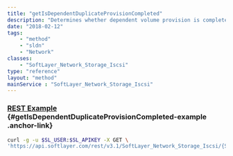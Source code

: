 ```yaml
---
title: "getIsDependentDuplicateProvisionCompleted"
description: "Determines whether dependent volume provision is completed on background."
date: "2018-02-12"
tags:
    - "method"
    - "sldn"
    - "Network"
classes:
    - "SoftLayer_Network_Storage_Iscsi"
type: "reference"
layout: "method"
mainService : "SoftLayer_Network_Storage_Iscsi"
---
```


### [REST Example](#getIsDependentDuplicateProvisionCompleted-example) <a href="/article/rest/"><i class="fas fa-question"></i></a> {#getIsDependentDuplicateProvisionCompleted-example .anchor-link} 
```bash
curl -g -u $SL_USER:$SL_APIKEY -X GET \
'https://api.softlayer.com/rest/v3.1/SoftLayer_Network_Storage_Iscsi/{SoftLayer_Network_Storage_IscsiID}/getIsDependentDuplicateProvisionCompleted'
```
